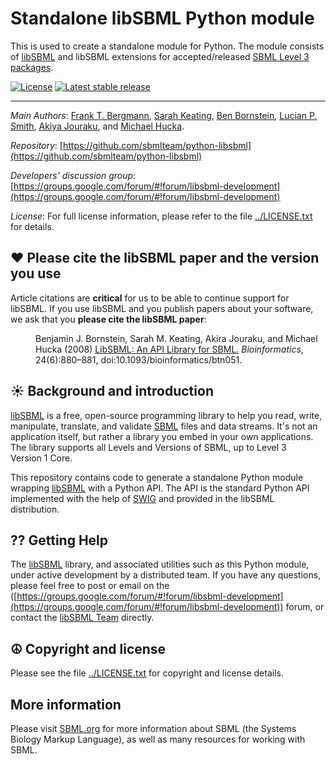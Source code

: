 Standalone libSBML Python module
================================

This is used to create a standalone module for Python.  The module consists of [libSBML](http://sbml.org/Software/libSBML) and libSBML extensions for accepted/released [SBML Level 3 packages](http://sbml.org/Documents/Specifications#SBML_Level_3_Packages).

[![License](http://img.shields.io/:license-LGPL-blue.svg)](https://www.gnu.org/licenses/old-licenses/lgpl-2.1.en.html)  [![Latest stable release](https://img.shields.io/badge/Latest_stable_release-5.18.0-brightgreen.svg)](http://shields.io)

----
*Main Authors*: [Frank T. Bergmann](http://www.cos.uni-heidelberg.de/index.php/f.bergmann?l=_e), [Sarah Keating](http://www.ebi.ac.uk/about/people/sarah-keating), [Ben Bornstein](http://www.bbornstein.org), [Lucian P. Smith](http://www.washington.edu/home/peopledir/?method=name&term=smith), [Akiya Jouraku](https://www.researchgate.net/profile/Akiya_Jouraku), and [Michael Hucka](http://www.cds.caltech.edu/~mhucka).

*Repository*:   [https://github.com/sbmlteam/python-libsbml](https://github.com/sbmlteam/python-libsbml)

*Developers' discussion group*: [https://groups.google.com/forum/#!forum/libsbml-development](https://groups.google.com/forum/#!forum/libsbml-development)

*License*: For full license information, please refer to the file [../LICENSE.txt](https://raw.githubusercontent.com/sbmlteam/moccasin/master/LICENSE.txt) for details.


♥️ Please cite the libSBML paper and the version you use
---------------------------------------------------------

Article citations are **critical** for us to be able to continue support for libSBML.  If you use libSBML and you publish papers about your software, we ask that you **please cite the libSBML paper**:

<dl>
<dd>
Benjamin J. Bornstein, Sarah M. Keating, Akira Jouraku, and Michael Hucka (2008) <a href="https://academic.oup.com/bioinformatics/article/24/6/880/194657/LibSBML-an-API-Library-for-SBML">LibSBML: An API Library for SBML.</a> <i>Bioinformatics</i>, 24(6):880–881, doi:10.1093/bioinformatics/btn051.
</dd>
</dl>


☀ Background and introduction
-----------------------------

[libSBML](http://sbml.org/Software/libSBML) is a free, open-source programming library to help you read, write, manipulate, translate, and validate [SBML](http://sbml.org) files and data streams. It's not an application itself, but rather a library you embed in your own applications. The library supports all Levels and Versions of SBML, up to Level&nbsp;3 Version&nbsp;1 Core.

This repository contains code to generate a standalone Python module wrapping [libSBML](http://sbml.org/Software/libSBML) with a Python API.  The API is the standard Python API implemented with the help of [SWIG](http://swig.org) and provided in the libSBML distribution.


⁇ Getting Help
------------

The [libSBML](http://sbml.org/Software/libSBML) library, and associated utilities such as this Python module, under active development by a distributed team.  If you have any questions, please feel free to post or email on the  ([https://groups.google.com/forum/#!forum/libsbml-development](https://groups.google.com/forum/#!forum/libsbml-development)) forum, or contact the [libSBML Team](mailto:libsbml-team@googlegroups.com) directly.


☮ Copyright and license
---------------------

Please see the file [../LICENSE.txt](https://raw.githubusercontent.com/sbmlteam/sbml-test-suite/develop/src/misc/graphics-originals/Official-sbml-supported-70.jpg) for copyright and license details.


More information
----------------

Please visit [SBML.org](http://sbml.org) for more information about SBML (the Systems Biology Markup Language), as well as many resources for working with SBML.

